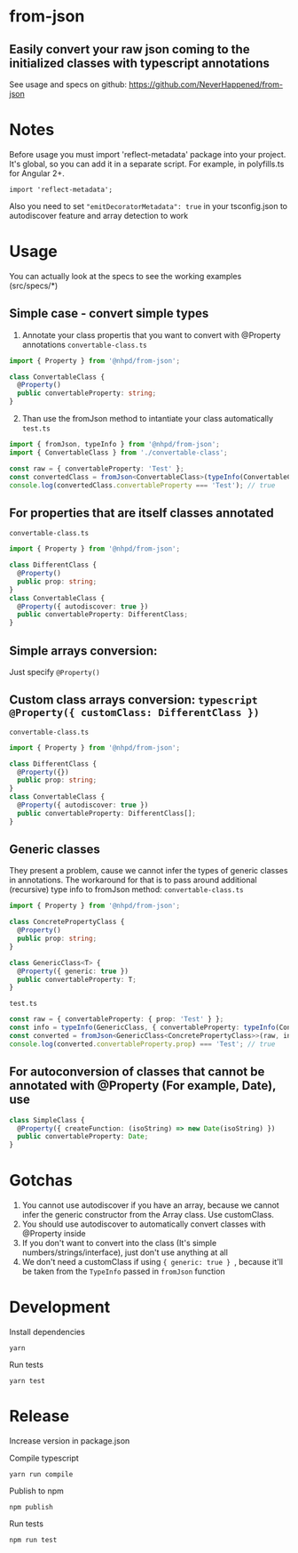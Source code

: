 # from-json
## Easily convert your raw json coming to the initialized classes with typescript annotations
See usage and specs on github:
https://github.com/NeverHappened/from-json

# Notes
Before usage you must import 'reflect-metadata' package into your project.
It's global, so you can add it in a separate script. For example, in polyfills.ts for Angular 2+.
```
import 'reflect-metadata';
```
Also you need to set ```"emitDecoratorMetadata": true``` in your tsconfig.json to autodiscover feature and array detection to work

# Usage
You can actually look at the specs to see the working examples (src/specs/*)

## Simple case - convert simple types
1. Annotate your class propertis that you want to convert with @Property annotations
````convertable-class.ts````
````typescript
import { Property } from '@nhpd/from-json';

class ConvertableClass {
  @Property()
  public convertableProperty: string;
}
````
2. Than use the fromJson method to intantiate your class automatically
````test.ts````
````typescript
import { fromJson, typeInfo } from '@nhpd/from-json';
import { ConvertableClass } from './convertable-class';

const raw = { convertableProperty: 'Test' };
const convertedClass = fromJson<ConvertableClass>(typeInfo(ConvertableClass), raw); // instance of ConvertableClass
console.log(convertedClass.convertableProperty === 'Test'); // true
````

## For properties that are itself classes annotated
````convertable-class.ts````
````typescript
import { Property } from '@nhpd/from-json';

class DifferentClass {
  @Property()
  public prop: string;
}
class ConvertableClass {
  @Property({ autodiscover: true })
  public convertableProperty: DifferentClass;
}
````

## Simple arrays conversion:
Just specify
````@Property()````

## Custom class arrays conversion: ````typescript @Property({ customClass: DifferentClass })````
````convertable-class.ts````
````typescript
import { Property } from '@nhpd/from-json';

class DifferentClass {
  @Property({})
  public prop: string;
}
class ConvertableClass {
  @Property({ autodiscover: true })
  public convertableProperty: DifferentClass[];
}
````

## Generic classes
They present a problem, cause we cannot infer the types of generic classes in annotations.
The workaround for that is to pass around additional (recursive) type info to fromJson method:
````convertable-class.ts````
````typescript
import { Property } from '@nhpd/from-json';

class ConcretePropertyClass {
  @Property()
  public prop: string;
}

class GenericClass<T> {
  @Property({ generic: true })
  public convertableProperty: T;
}
````

````test.ts````
````typescript
const raw = { convertableProperty: { prop: 'Test' } };
const info = typeInfo(GenericClass, { convertableProperty: typeInfo(ConcretePropertyClass) });
const converted = fromJson<GenericClass<ConcretePropertyClass>>(raw, info);
console.log(converted.convertableProperty.prop) === 'Test'; // true
````

## For autoconversion of classes that cannot be annotated with @Property (For example, Date), use
````typescript
class SimpleClass {
  @Property({ createFunction: (isoString) => new Date(isoString) })
  public convertableProperty: Date;
}
````

# Gotchas
1. You cannot use autodiscover if you have an array, because we cannot infer the generic constructor from the Array class. Use customClass.
2. You should use autodiscover to automatically convert classes with @Property inside
3. If you don't want to convert into the class (It's simple numbers/strings/interface), just don't use anything at all
4. We don't need a customClass if using ````{ generic: true } ````, because it'll be taken from the ```TypeInfo``` passed in ```fromJson``` function


# Development

Install dependencies
```
yarn
```

Run tests
```
yarn test
```

# Release
Increase version in package.json

Compile typescript
```
yarn run compile
```

Publish to npm
```
npm publish
```

Run tests
```
npm run test
```
